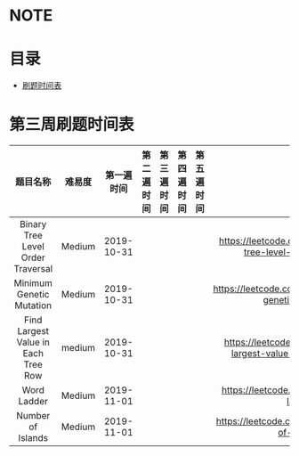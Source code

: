 # NOTE

  

# 目录

* <a href="#datetime">刷题时间表</a>

<a id="datetime" name="datetime"></a> 

# 第三周刷题时间表

题目名称|难易度|第一遍时间|第二遍时间|第三遍时间|第四遍时间|第五遍时间|地址
:-:|:-:|:-:|:-:|:-:|:-:|:-:|:-:
Binary Tree Level Order Traversal|Medium|2019-10-31|||||https://leetcode.com/problems/binary-tree-level-order-traversal/
Minimum Genetic Mutation|Medium|2019-10-31|||||https://leetcode.com/problems/minimum-genetic-mutation/
Find Largest Value in Each Tree Row|medium|2019-10-31|||||https://leetcode.com/problems/find-largest-value-in-each-tree-row
Word Ladder|Medium|2019-11-01|||||https://leetcode.com/problems/word-ladder/
Number of Islands|Medium|2019-11-01|||||https://leetcode.com/problems/number-of-islands/